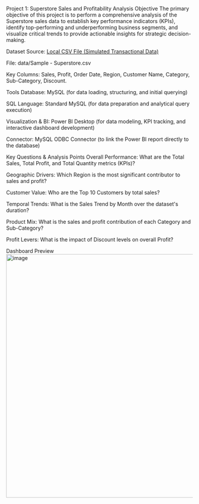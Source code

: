 Project 1: Superstore Sales and Profitability Analysis
Objective
The primary objective of this project is to perform a comprehensive analysis of the Superstore sales data to establish key performance indicators (KPIs), identify top-performing and underperforming business segments, and visualize critical trends to provide actionable insights for strategic decision-making.

Dataset
Source: [Local CSV File (Simulated Transactional Data)](https://www.kaggle.com/datasets/vivek468/superstore-dataset-final)

File: data/Sample - Superstore.csv

Key Columns: Sales, Profit, Order Date, Region, Customer Name, Category, Sub-Category, Discount.

Tools
Database: MySQL (for data loading, structuring, and initial querying)

SQL Language: Standard MySQL (for data preparation and analytical query execution)

Visualization & BI: Power BI Desktop (for data modeling, KPI tracking, and interactive dashboard development)

Connector: MySQL ODBC Connector (to link the Power BI report directly to the database)

Key Questions & Analysis Points
Overall Performance: What are the Total Sales, Total Profit, and Total Quantity metrics (KPIs)?

Geographic Drivers: Which Region is the most significant contributor to sales and profit?

Customer Value: Who are the Top 10 Customers by total sales?

Temporal Trends: What is the Sales Trend by Month over the dataset's duration?

Product Mix: What is the sales and profit contribution of each Category and Sub-Category?

Profit Levers: What is the impact of Discount levels on overall Profit?

Dashboard Preview
<img width="1171" height="658" alt="image" src="https://github.com/user-attachments/assets/c120c26e-abbd-4f54-9757-f6e11ad58a3f" />




